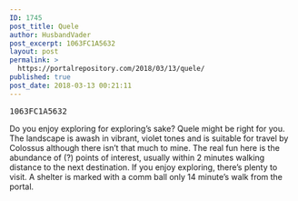 ```yaml
---
ID: 1745
post_title: Quele
author: HusbandVader
post_excerpt: 1063FC1A5632
layout: post
permalink: >
  https://portalrepository.com/2018/03/13/quele/
published: true
post_date: 2018-03-13 00:21:11
---
```

<pre>1063FC1A5632</pre>
Do you enjoy exploring for exploring’s sake? Quele might be right for you. The landscape is awash in vibrant, violet tones and is suitable for travel by Colossus although there isn’t that much to mine. The real fun here is the abundance of (?) points of interest, usually within 2 minutes walking distance to the next destination. If you enjoy exploring, there’s plenty to visit. A shelter is marked with a comm ball only 14 minute’s walk from the portal.
